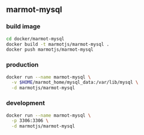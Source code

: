 ## marmot-mysql

### build image

```bash
cd docker/marmot-mysql
docker build -t marmotjs/marmot-mysql .
docker push marmotjs/marmot-mysql
```

### production

```bash
docker run --name marmot-mysql \
  -v $HOME/marmot_home/mysql_data:/var/lib/mysql \
  -d marmotjs/marmot-mysql
```

### development

```bash
docker run --name marmot-mysql \
  -p 3306:3306 \
  -d marmotjs/marmot-mysql
```